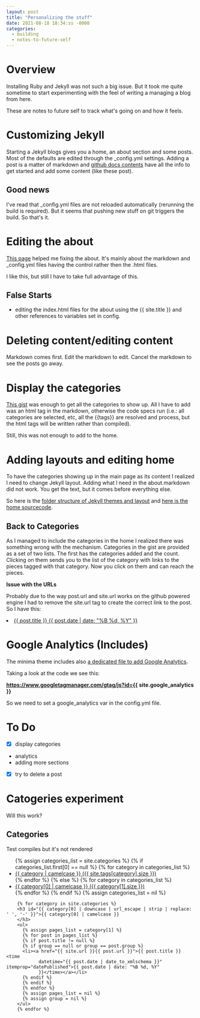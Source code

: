```yaml
---
layout: post
title: "Personalizing the stuff"
date: 2021-08-18 18:34:ss -0000
categories:
  - building
  - notes-to-future-self
---
```


# Overview

Installing Ruby and Jekyll was not such a big issue.
But it took me quite sometime to start experimenting with the feel of writing a managing a blog from here.

These are notes to future self to track what's going on and how it feels.

# Customizing Jekyll

Starting a Jekyll blogs gives you a home, an about section and some posts.
Most of the defaults are edited through the \_config.yml settings. Adding a post is a matter of markdown and [github docs contents](https://docs.github.com/en/pages/setting-up-a-github-pages-site-with-jekyll/adding-content-to-your-github-pages-site-using-jekyll) have all the info to get started and add some content (like these post).

## Good news

I've read that \_config.yml files are not reloaded automatically (rerunning the build is required). But it seems that pushing new stuff on git triggers the build. So that's it.

# Editing the about

[This page](https://www.section.io/engineering-education/build-a-jekyll-site/) helped me fixing the about. It's mainly about the markdown and \_config.yml files having the control rather then the .html files.

I like this, but still I have to take full advantage of this.

## False Starts

- editing the index.html files for the about using the {{ site.title }} and other references to variables set in config.

# Deleting content/editing content

Markdown comes first. Edit the markdown to edit. Cancel the markdown to see the posts go away.

# Display the categories

[This gist](https://gist.github.com/Phlow/a0e3fa686eb259fe7f76) was enough to get all the categories to show up.
All I have to add was an html tag in the markdown, otherwise the code specs run (i.e.: all categories are selected, etc, all the {{tags}} are resolved and process, but the html tags will be written rather than compiled).

Still, this was not enough to add to the home.

# Adding layouts and editing home

To have the categories showing up in the main page as its content I realized I need to change Jekyll layout.
Adding what I need in the about.markdown did not work. You get the text, but it comes before everything else.

So here is the [folder structure of Jekyll themes and layout](https://jekyllrb.com/docs/themes/#overriding-theme-defaults) and [here is the home sourcecode](https://github.com/jekyll/minima/blob/master/_layouts/home.html).

## Back to Categories

As I managed to include the categories in the home I realized there was something wrong with the mechanism.
Categories in the gist are provided as a set of two lists. The first has the categories added and the count. Clicking on them sends you to the list of the category with links to the pieces tagged with that category.
Now you click on them and can reach the pieces.

**Issue with the URLs**

Probably due to the way post.url and site.url works on the github powered engine I had to remove the site.url tag to create the correct link to the post. So I have this:

<li><a href="{{ post.url }}">{{ post.title }} <time datetime="{{ post.date | date_to_xmlschema }}"
                    itemprop="datePublished">{{ post.date | date: "%B %d, %Y"
                    }}</time></a></li>

# Google Analytics (Includes)

The minima theme includes also [a dedicated file to add Google Analytics](https://github.com/jekyll/minima/blob/master/_includes/google-analytics.html).

Taking a look at the code we see this:

**https://www.googletagmanager.com/gtag/js?id={{ site.google_analytics }}**

So we need to set a google_analytics var in the config.yml file.

# To Do

- [x] display categories
- analytics
- adding more sections
- [x] try to delete a post

# Catogeries experiment

Will this work?

<h2>Categories</h2>

Test compiles but it's not rendered

<html>
        <ul>
          {% assign categories_list = site.categories %}
          {% if categories_list.first[0] == null %}
          {% for category in categories_list %}
          <li><a href="#{{ category | downcase | downcase | url_escape | strip | replace: ' ', '-' }}">{{ category |
              camelcase }} ({{ site.tags[category].size }})</a></li>
          {% endfor %}
          {% else %}
          {% for category in categories_list %}
          <li><a href="#{{ category[0] | downcase | url_escape | strip | replace: ' ', '-' }}">{{ category[0] |
              camelcase }} ({{ category[1].size }})</a></li>
          {% endfor %}
          {% endif %}
          {% assign categories_list = nil %}
        </ul>

        {% for category in site.categories %}
        <h3 id="{{ category[0] | downcase | url_escape | strip | replace: ' ', '-' }}">{{ category[0] | camelcase }}
        </h3>
        <ul>
          {% assign pages_list = category[1] %}
          {% for post in pages_list %}
          {% if post.title != null %}
          {% if group == null or group == post.group %}
          <li><a href="{{ site.url }}{{ post.url }}">{{ post.title }} <time
                datetime="{{ post.date | date_to_xmlschema }}" itemprop="datePublished">{{ post.date | date: "%B %d, %Y"
                }}</time></a></li>
          {% endif %}
          {% endif %}
          {% endfor %}
          {% assign pages_list = nil %}
          {% assign group = nil %}
        </ul>
        {% endfor %}

</html>
